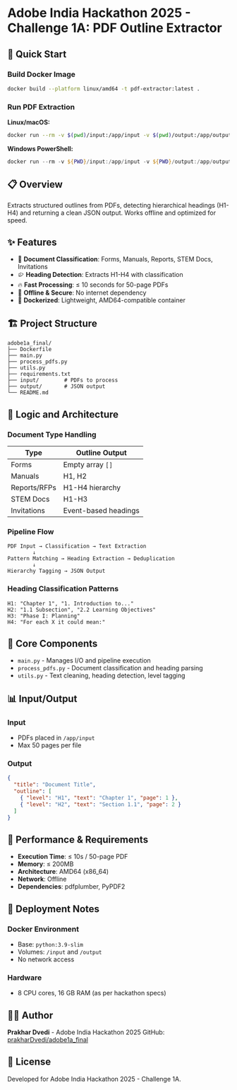 # Adobe India Hackathon 2025 - Challenge 1A: PDF Outline Extractor

## 🚀 Quick Start

### Build Docker Image

```bash
docker build --platform linux/amd64 -t pdf-extractor:latest .
```

### Run PDF Extraction

**Linux/macOS:**

```bash
docker run --rm -v $(pwd)/input:/app/input -v $(pwd)/output:/app/output --network none pdf-extractor:latest
```

**Windows PowerShell:**

```powershell
docker run --rm -v ${PWD}/input:/app/input -v ${PWD}/output:/app/output --network none pdf-extractor:latest
```

## 📋 Overview

Extracts structured outlines from PDFs, detecting hierarchical headings (H1-H4) and returning a clean JSON output. Works offline and optimized for speed.

## ✨ Features

* 📄 **Document Classification**: Forms, Manuals, Reports, STEM Docs, Invitations
* 🨍 **Heading Detection**: Extracts H1-H4 with classification
* 🔥 **Fast Processing**: ≤ 10 seconds for 50-page PDFs
* 🔐 **Offline & Secure**: No internet dependency
* 🐳 **Dockerized**: Lightweight, AMD64-compatible container

## 🏗️ Project Structure

```
adobe1a_final/
├── Dockerfile
├── main.py
├── process_pdfs.py
├── utils.py
├── requirements.txt
├── input/        # PDFs to process
├── output/       # JSON output
└── README.md
```

## 🧠 Logic and Architecture

### Document Type Handling

| Type         | Outline Output       |
| ------------ | -------------------- |
| Forms        | Empty array `[]`     |
| Manuals      | H1, H2               |
| Reports/RFPs | H1-H4 hierarchy      |
| STEM Docs    | H1-H3                |
| Invitations  | Event-based headings |

### Pipeline Flow

```
PDF Input → Classification → Text Extraction
        ↓
Pattern Matching → Heading Extraction → Deduplication
        ↓
Hierarchy Tagging → JSON Output
```

### Heading Classification Patterns

```
H1: "Chapter 1", "1. Introduction to..."
H2: "1.1 Subsection", "2.2 Learning Objectives"
H3: "Phase I: Planning"
H4: "For each X it could mean:"
```

## 🔧 Core Components

* `main.py` - Manages I/O and pipeline execution
* `process_pdfs.py` - Document classification and heading parsing
* `utils.py` - Text cleaning, heading detection, level tagging

## 📊 Input/Output

### Input

* PDFs placed in `/app/input`
* Max 50 pages per file

### Output

```json
{
  "title": "Document Title",
  "outline": [
    { "level": "H1", "text": "Chapter 1", "page": 1 },
    { "level": "H2", "text": "Section 1.1", "page": 2 }
  ]
}
```

## 🎯 Performance & Requirements

* **Execution Time**: ≤ 10s / 50-page PDF
* **Memory**: ≤ 200MB
* **Architecture**: AMD64 (x86\_64)
* **Network**: Offline
* **Dependencies**: pdfplumber, PyPDF2

## 🚀 Deployment Notes

### Docker Environment

* Base: `python:3.9-slim`
* Volumes: `/input` and `/output`
* No network access

### Hardware

* 8 CPU cores, 16 GB RAM (as per hackathon specs)

## 👨‍💼 Author

**Prakhar Dvedi** - Adobe India Hackathon 2025
GitHub: [prakharDvedi/adobe1a\_final](https://github.com/prakharDvedi/adobe1a_final)

## 📄 License

Developed for Adobe India Hackathon 2025 - Challenge 1A.

